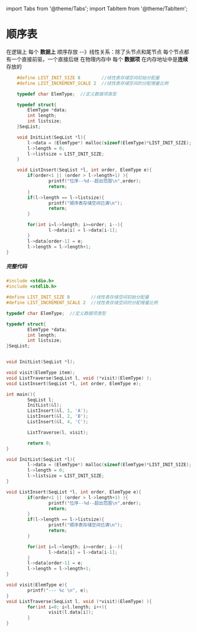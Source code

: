 import Tabs from '@theme/Tabs';
import TabItem from '@theme/TabItem';

# 顺序表

在逻辑上        每个 **数据上** 顺序存放  --》线性关系：除了头节点和尾节点  每个节点都有一个直接前驱，一个直接后继
在物理内存中    每个 **数据项** 在内存地址中是**连续**存放的

<Tabs>
    <TabItem value="define" label="宏定义" default>

```c
    #define LIST_INIT_SIZE 8        //线性表存储空间初始分配量
    #define LIST_INCREMENT_SCALE 2  //线性表存储空间的分配增量比例
```

  </TabItem>

  <TabItem value="struct" label="数据项">

```c
    typedef char ElemType;  //定义数据项类型

    typedef struct{
        ElemType *data;
        int length;
        int listsize;
    }SeqList;

```

  </TabItem>
  <TabItem value="init" label="初始化">

```c
    void InitList(SeqList *l){
        l->data = (ElemType*) malloc(sizeof(ElemType)*LIST_INIT_SIZE);
        l->length = 0;
        l->listsize = LIST_INIT_SIZE;
    }
```  

  </TabItem>
  <TabItem value="insert" label="插入操作">

```c
    void ListInsert(SeqList *l, int order, ElemType e){
        if(order<1 || (order > l->length+1) ){
                printf("位序--%d--超出范围\n",order);
                return;
        }
        if(l->length == l->listsize){
                printf("顺序表存储空间已满\n");
                return;
        }

        for(int i=l->length; i>=order; i--){
                l->data[i] = l->data[i-1];
        }
        l->data[order-1] = e;
        l->length = l->length+1;
}

```

  </TabItem>

</Tabs>

##### 完整代码

```c
#include <stdio.h>
#include <stdlib.h>

#define LIST_INIT_SIZE 8        //线性表存储空间初始分配量
#define LIST_INCREMENT_SCALE 2  //线性表存储空间的分配增量比例

typedef char ElemType;  //定义数据项类型

typedef struct{
        ElemType *data;
        int length;
        int listsize;
}SeqList;


void InitList(SeqList *l);

void visit(ElemType item);
void ListTraverse(SeqList l, void (*visit)(ElemType) );
void ListInsert(SeqList *l, int order, ElemType e);

int main(){
        SeqList l;
        InitList(&l);
        ListInsert(&l, 1, 'A');
        ListInsert(&l, 2, 'B');
        ListInsert(&l, 4, 'C');

        ListTraverse(l, visit);

        return 0;
}

void InitList(SeqList *l){
        l->data = (ElemType*) malloc(sizeof(ElemType)*LIST_INIT_SIZE);
        l->length = 0;
        l->listsize = LIST_INIT_SIZE;
}

void ListInsert(SeqList *l, int order, ElemType e){
        if(order<1 || (order > l->length+1) ){
                printf("位序--%d--超出范围\n",order);
                return;
        }
        if(l->length == l->listsize){
                printf("顺序表存储空间已满\n");
                return;
        }

        for(int i=l->length; i>=order; i--){
                l->data[i] = l->data[i-1];
        }
        l->data[order-1] = e;
        l->length = l->length+1;
}

void visit(ElemType e){
        printf("--- %c \n", e);
}
void ListTraverse(SeqList l, void (*visit)(ElemType) ){
        for(int i=0; i<l.length; i++){
                visit(l.data[i]);
        }
}

```
